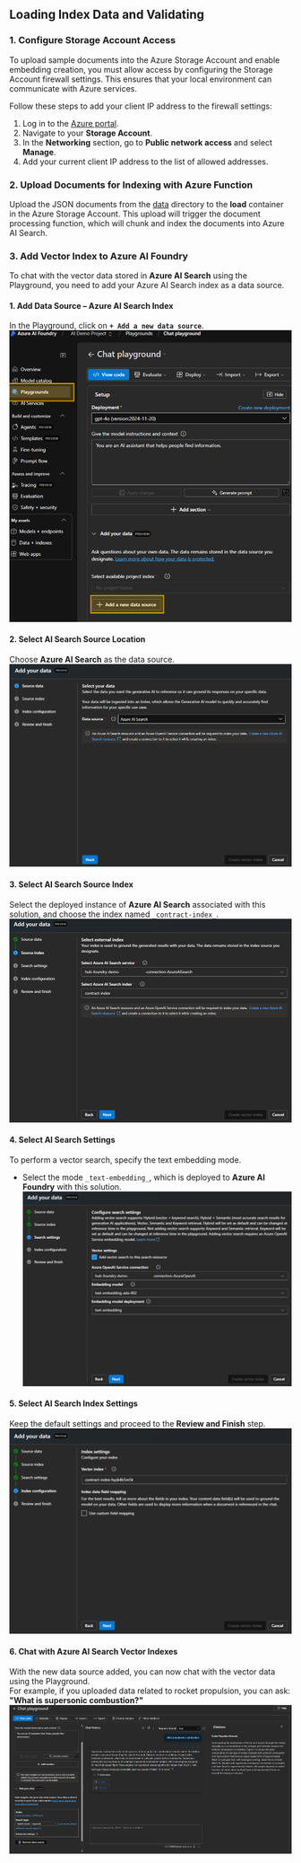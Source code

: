 
## Loading Index Data and Validating

### 1. Configure Storage Account Access  

To upload sample documents into the Azure Storage Account and enable embedding creation, you must allow access by configuring the Storage Account firewall settings. This ensures that your local environment can communicate with Azure services.

Follow these steps to add your client IP address to the firewall settings:

1. Log in to the [Azure portal](https://portal.azure.com).
2. Navigate to your **Storage Account**.
3. In the **Networking** section, go to **Public network access** and select **Manage**.
4. Add your current client IP address to the list of allowed addresses.

### 2. Upload Documents for Indexing with Azure Function  

Upload the JSON documents from the [data](../data) directory to the **load** container in the Azure Storage Account. This upload will trigger the document processing function, which will chunk and index the documents into Azure AI Search. 


### 3. Add Vector Index to Azure AI Foundry

To chat with the vector data stored in **Azure AI Search** using the Playground, you need to add your Azure AI Search index as a data source.

#### 1. **Add Data Source – Azure AI Search Index**
In the Playground, click on **`+ Add a new data source`**.  
   ![add data source](../media/add_data_source.png)

#### 2. **Select AI Search Source Location**
Choose **Azure AI Search** as the data source.  
  ![source location](../media/vector_index_source_location.png)

#### 3. **Select AI Search Source Index**
Select the deployed instance of **Azure AI Search** associated with this solution, and choose the index named `_contract-index_`.  
   ![source index](../media/vector_index_source_index.png)

#### 4. **Select AI Search Settings**
To perform a vector search, specify the text embedding mode.  
   - Select the mode `_text-embedding_`, which is deployed to **Azure AI Foundry** with this solution.  
   ![search setting](../media/vector_index_search_setting.png)

#### 5. **Select AI Search Index Settings**
Keep the default settings and proceed to the **Review and Finish** step.  
   ![index setting](../media/vector_index_settings.png)

#### 6. **Chat with Azure AI Search Vector Indexes**
With the new data source added, you can now chat with the vector data using the Playground.  
For example, if you uploaded data related to rocket propulsion, you can ask:  
**"What is supersonic combustion?"**  
   ![chat over data](../media/chat_playground.png)